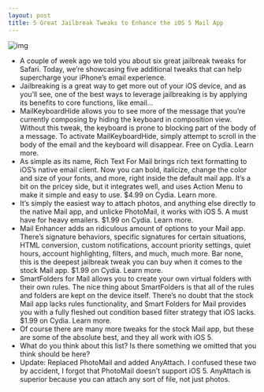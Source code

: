 ```yaml
---
layout: post
title: 5 Great Jailbreak Tweaks to Enhance the iOS 5 Mail App
---
```

![img](http://media.idownloadblog.com/wp-content/uploads/2012/01/Top-Jailbreak-Tweaks-for-Mail.jpg)
* A couple of week ago we told you about six great jailbreak tweaks for Safari. Today, we’re showcasing five additional tweaks that can help supercharge your iPhone’s email experience.
* Jailbreaking is a great way to get more out of your iOS device, and as you’ll see, one of the best ways to leverage jailbreaking is by applying its benefits to core functions, like email…
* MailKeyboardHide allows you to see more of the message that you’re currently composing by hiding the keyboard in composition view. Without this tweak, the keyboard is prone to blocking part of the body of a message. To activate MailKeyboardHide, simply attempt to scroll in the body of the email and the keyboard will disappear. Free on Cydia. Learn more.
* As simple as its name, Rich Text For Mail brings rich text formatting to iOS’s native email client. Now you can bold, italicize, change the color and size of your fonts, and more, right inside the default mail app. It’s a bit on the pricey side, but it integrates well, and uses Action Menu to make it simple and easy to use. $4.99 on Cydia. Learn more.
* It’s simply the easiest way to attach photos, and anything else directly to the native Mail app, and unlicke PhotoMail, it works with iOS 5. A must have for heavy emailers. $1.99 on Cydia. Learn more.
* Mail Enhancer adds an ridiculous amount of options to your Mail app. There’s signature behaviors, specific signatures for certain situations, HTML conversion, custom notifications, account priority settings, quiet hours, account highlighting, filters, and much, much more. Bar none, this is the deepest jailbreak tweak you can buy when it comes to the stock Mail app. $1.99 on Cydia. Learn more.
* SmartFolders for Mail allows you to create your own virtual folders with their own rules. The nice thing about SmartFolders is that all of the rules and folders are kept on the device itself. There’s no doubt that the stock Mail app lacks rules functionality, and Smart Folders for Mail provides you with a fully fleshed out condition based filter strategy that iOS lacks. $1.99 on Cydia. Learn more.
* Of course there are many more tweaks for the stock Mail app, but these are some of the absolute best, and they all work with iOS 5.
* What do you think about this list? Is there something we omitted that you think should be here?
* Update: Replaced PhotoMail and added AnyAttach. I confused these two by accident, I forgot that PhotoMail doesn’t support iOS 5. AnyAttach is superior because you can attach any sort of file, not just photos.

